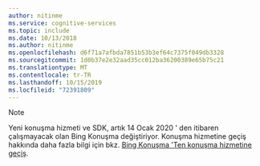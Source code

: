 ```yaml
---
author: nitinme
ms.service: cognitive-services
ms.topic: include
ms.date: 10/13/2018
ms.author: nitinme
ms.openlocfilehash: d6f71a7afbda7851b53b3ef64c7375f049db3328
ms.sourcegitcommit: 1d0b37e2e32aad35cc012ba36200389e65b75c21
ms.translationtype: MT
ms.contentlocale: tr-TR
ms.lasthandoff: 10/15/2019
ms.locfileid: "72391809"
---
```

> [!NOTE] 
> Yeni konuşma hizmeti ve SDK, artık 14 Ocak 2020 ' den itibaren çalışmayacak olan Bing Konuşma değiştiriyor. Konuşma hizmetine geçiş hakkında daha fazla bilgi için bkz. [Bing Konuşma 'Ten konuşma hizmetine geçiş](../articles/cognitive-services/Speech-Service/how-to-migrate-from-bing-speech.md).
